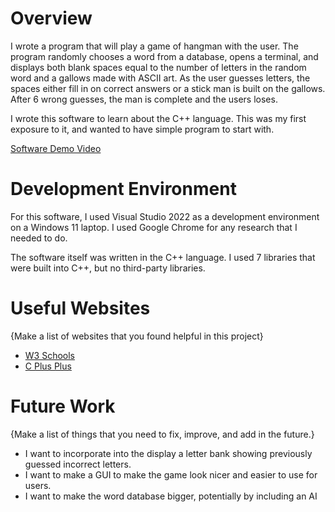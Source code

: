 # Overview


I wrote a program that will play a game of hangman with the user. The program randomly chooses a word from a database, opens a terminal, and displays both blank spaces equal to the number of letters in the random word and a gallows made with ASCII
art. As the user guesses letters, the spaces either fill in on correct answers or a stick man is built on the gallows. After 6 wrong guesses, the man is complete and the users loses.

I wrote this software to learn about the C++ language. This was my first exposure to it, and wanted to have simple program to start with.

[Software Demo Video](https://www.youtube.com/watch?v=NLg88NQLP9s&ab_channel=KennethHalling)

# Development Environment

For this software, I used Visual Studio 2022 as a development environment on a Windows 11 laptop. I used Google Chrome for any research that I needed to do.

The software itself was written in the C++ language. I used 7 libraries that were built into C++, but no third-party libraries.

# Useful Websites

{Make a list of websites that you found helpful in this project}

- [W3 Schools](https://www.w3schools.com/cpp/cpp_intro.asp)
- [C Plus Plus](https://cplusplus.com/)

# Future Work

{Make a list of things that you need to fix, improve, and add in the future.}

- I want to incorporate into the display a letter bank showing previously guessed incorrect letters.
- I want to make a GUI to make the game look nicer and easier to use for users.
- I want to make the word database bigger, potentially by including an AI
